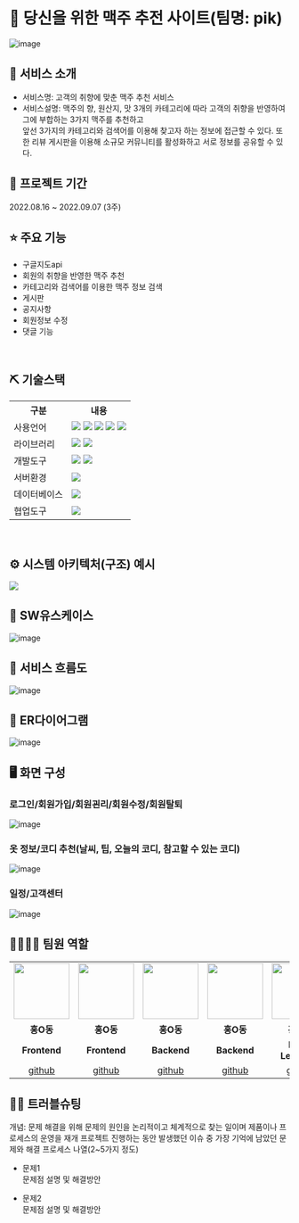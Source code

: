 # 📎 당신을 위한 맥주 추전 사이트(팀명: pik)
![image](https://user-images.githubusercontent.com/108075531/189048803-50f66fde-1388-4e65-b4eb-120911613084.png)


## 👀 서비스 소개
* 서비스명: 고객의 취향에 맞춘 맥주 추천 서비스 
* 서비스설명: 맥주의 향, 원산지, 맛 3개의 카테고리에 따라 고객의 취향을 반영하여 그에 부합하는 3가지 맥주를 추천하고<br>앞선 3가지의 카테고리와 검색어를 이용해
찾고자 하는 정보에 접근할 수 있다. 또한 리뷰 게시판을 이용해 소규모 커뮤니티를 활성화하고 서로 정보를 공유할 수 있다.<br>

## 📅 프로젝트 기간
2022.08.16 ~ 2022.09.07 (3주)
<br>

## ⭐ 주요 기능
* 구글지도api
* 회원의 취향을 반영한 맥주 추천
* 카테고리와 검색어를 이용한 맥주 정보 검색
* 게시판
* 공지사항
* 회원정보 수정
* 댓글 기능
<br>

## ⛏ 기술스택
<table>
    <tr>
        <th>구분</th>
        <th>내용</th>
    </tr>
    <tr>
        <td>사용언어</td>
        <td>
            <img src="https://img.shields.io/badge/Java-007396?style=for-the-badge&logo=java&logoColor=white"/>
            <img src="https://img.shields.io/badge/HTML5-E34F26?style=for-the-badge&logo=HTML5&logoColor=white"/>
            <img src="https://img.shields.io/badge/CSS3-1572B6?style=for-the-badge&logo=CSS3&logoColor=white"/>
            <img src="https://img.shields.io/badge/JavaScript-F7DF1E?style=for-the-badge&logo=JavaScript&logoColor=white"/>
            <img src="https://img.shields.io/badge/Python-3776AB?style=for-the-badge&logo=Python&logoColor=white"/>
        </td>
    </tr>
    <tr>
        <td>라이브러리</td>
        <td>
            <img src="https://img.shields.io/badge/BootStrap-7952B3?style=for-the-badge&logo=BootStrap&logoColor=white"/>
            <img src="https://img.shields.io/badge/Google Maps-4285F4?style=for-the-badge&logo=Google Maps&logoColor=white""/>
        </td>
    </tr>
    <tr>
        <td>개발도구</td>
        <td>
            <img src="https://img.shields.io/badge/Eclipse-2C2255?style=for-the-badge&logo=Eclipse&logoColor=white"/>
            <img src="https://img.shields.io/badge/VSCode-007ACC?style=for-the-badge&logo=VisualStudioCode&logoColor=white"/>
        </td>
    </tr>
    <tr>
        <td>서버환경</td>
        <td>
            <img src="https://img.shields.io/badge/Apache Tomcat-D22128?style=for-the-badge&logo=Apache Tomcat&logoColor=white"/>
        </td>
    </tr>
    <tr>
        <td>데이터베이스</td>
        <td>
            <img src="https://img.shields.io/badge/Oracle 11XE-F80000?style=for-the-badge&logo=Oracle&logoColor=white"/>
        </td>
    </tr>
    <tr>
        <td>협업도구</td>
        <td>
            <img src="https://img.shields.io/badge/Git-F05032?style=for-the-badge&logo=Git&logoColor=white"/>
        </td>
    </tr>
</table>


<br>

## ⚙ 시스템 아키텍처(구조) 예시 
![](https://user-images.githubusercontent.com/108075531/189047991-5bc3bfb6-25f8-4142-bac1-26617d2a06da.png)
<br>

## 📌 SW유스케이스
![image](https://user-images.githubusercontent.com/25995055/178401023-9a015e66-aa6e-4d74-8564-9b1f9d306649.png)
<br>

## 📌 서비스 흐름도
![image](https://user-images.githubusercontent.com/25995055/178401048-d6484bda-a2d7-40e1-998b-2bd195cd9f89.png)
<br>

## 📌 ER다이어그램
![image](https://user-images.githubusercontent.com/25995055/169925318-102784c2-893f-4fd7-bec9-a54c44b669d4.png)
<br>

## 🖥 화면 구성

### 로그인/회원가입/회원괸리/회원수정/회원탈퇴
![image](https://user-images.githubusercontent.com/25995055/178401098-95f15a0e-a2de-415e-83d5-883bb4cb0656.png)
<br>

### 옷 정보/코디 추천(날씨, 팁, 오늘의 코디, 참고할 수 있는 코디)
![image](https://user-images.githubusercontent.com/25995055/178401127-287e6de2-4396-49fc-a107-59c4d5cd55c7.png)
<br>

### 일정/고객센터
![image](https://user-images.githubusercontent.com/25995055/178401150-861f0e93-0f40-4fae-98c1-2099bf513c8d.png)
<br>

## 👨‍👩‍👦‍👦 팀원 역할
<table>
  <tr>
    <td align="center"><img src="![image](https://user-images.githubusercontent.com/108075531/189048912-5e07580e-7753-459e-8975-b2fd844e6f8a.png)" width="100" height="100"/></td>
    <td align="center"><img src="https://mb.ntdtv.kr/assets/uploads/2019/01/Screen-Shot-2019-01-08-at-4.31.55-PM-e1546932545978.png" width="100" height="100"/></td>
    <td align="center"><img src="https://mblogthumb-phinf.pstatic.net/20160127_177/krazymouse_1453865104404DjQIi_PNG/%C4%AB%C4%AB%BF%C0%C7%C1%B7%BB%C1%EE_%B6%F3%C0%CC%BE%F0.png?type=w2" width="100" height="100"/></td>
    <td align="center"><img src="https://i.pinimg.com/236x/ed/bb/53/edbb53d4f6dd710431c1140551404af9.jpg" width="100" height="100"/></td>
    <td align="center"><img src="https://pbs.twimg.com/media/B-n6uPYUUAAZSUx.png" width="100" height="100"/></td>
  </tr>
  <tr>
    <td align="center"><strong>홍O동</strong></td>
    <td align="center"><strong>홍O동</strong></td>
    <td align="center"><strong>홍O동</strong></td>
    <td align="center"><strong>홍O동</strong></td>
    <td align="center"><strong>홍O동</strong></td>
  </tr>
  <tr>
    <td align="center"><b>Frontend</b></td>
    <td align="center"><b>Frontend</b></td>
    <td align="center"><b>Backend</b></td>
    <td align="center"><b>Backend</b></td>
    <td align="center"><b>Deep Learning</b></td>
  </tr>
  <tr>
    <td align="center"><a href="https://github.com/자신의username작성해주세요" target='_blank'>github</a></td>
    <td align="center"><a href="https://github.com/자신의username작성해주세요" target='_blank'>github</a></td>
    <td align="center"><a href="https://github.com/자신의username작성해주세요" target='_blank'>github</a></td>
    <td align="center"><a href="https://github.com/자신의username작성해주세요" target='_blank'>github</a></td>
    <td align="center"><a href="https://github.com/자신의username작성해주세요" target='_blank'>github</a></td>
  </tr>
</table>

## 🤾‍♂️ 트러블슈팅
개념: 문제 해결을 위해 문제의 원인을 논리적이고 체계적으로 찾는 일이며 제품이나 프로세스의 운영을 재개
프로젝트 진행하는 동안 발생했던 이슈 중 가장 기억에 남았던 문제와 해결 프로세스 나열(2~5가지 정도)
  
* 문제1<br>
 문제점 설명 및 해결방안
 
* 문제2<br>
 문제점 설명 및 해결방안
